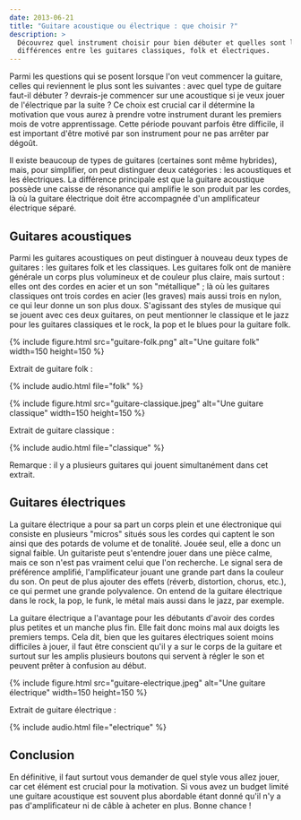 ```yaml
---
date: 2013-06-21
title: "Guitare acoustique ou électrique : que choisir ?"
description: >
  Découvrez quel instrument choisir pour bien débuter et quelles sont les
  différences entre les guitares classiques, folk et électriques.
---
```


Parmi les questions qui se posent lorsque l'on veut commencer la guitare, 
celles qui reviennent le plus sont les suivantes : avec quel type de guitare 
faut-il débuter ? devrais-je commencer sur une acoustique si je veux jouer de 
l'électrique par la suite ? Ce choix est crucial car il détermine la motivation 
que vous aurez à prendre votre instrument durant les premiers mois de votre 
apprentissage. Cette période pouvant parfois être difficile, il est important 
d'être motivé par son instrument pour ne pas arrêter par dégoût.

Il existe beaucoup de types de guitares (certaines sont même hybrides), mais, 
pour simplifier, on peut distinguer deux catégories : les acoustiques et les 
électriques. La différence principale est que la guitare acoustique possède une 
caisse de résonance qui amplifie le son produit par les cordes, là où la 
guitare électrique doit être accompagnée d'un amplificateur électrique séparé.

## Guitares acoustiques

Parmi les guitares acoustiques on peut distinguer à nouveau deux types de 
guitares : les guitares folk et les classiques. Les guitares folk ont de 
manière générale un corps plus volumineux et de couleur plus claire, mais 
surtout : elles ont des cordes en acier et un son "métallique" ; là où les 
guitares classiques ont trois cordes en acier (les graves) mais aussi trois en 
nylon, ce qui leur donne un son plus doux. S'agissant des styles de musique qui 
se jouent avec ces deux guitares, on peut mentionner le classique et le jazz 
pour les guitares classiques et le rock, la pop et le blues pour la guitare 
folk.

{% include figure.html src="guitare-folk.png" alt="Une guitare folk" width=150 
height=150 %}

Extrait de guitare folk :

{% include audio.html file="folk" %}

{% include figure.html src="guitare-classique.jpeg" alt="Une guitare classique" 
width=150 height=150 %}

Extrait de guitare classique :

{% include audio.html file="classique" %}

Remarque : il y a plusieurs guitares qui jouent simultanément dans cet 
extrait.

## Guitares électriques

La guitare électrique a pour sa part un corps plein et une électronique qui 
consiste en plusieurs "micros" situés sous les cordes qui captent le son ainsi 
que des potards de volume et de tonalité. Jouée seul, elle a donc un signal 
faible. Un guitariste peut s'entendre jouer dans une pièce calme, mais ce son 
n'est pas vraiment celui que l'on recherche. Le signal sera de préférence 
amplifié, l'amplificateur jouant une grande part dans la couleur du son. On 
peut de plus ajouter des effets (réverb, distortion, chorus, etc.), ce qui 
permet une grande polyvalence. On entend de la guitare électrique dans le rock, 
la pop, le funk, le métal mais aussi dans le jazz, par exemple.

La guitare électrique a l'avantage pour les débutants d'avoir des cordes plus 
petites et un manche plus fin. Elle fait donc moins mal aux doigts les premiers 
temps. Cela dit, bien que les guitares électriques soient moins difficiles à 
jouer, il faut être conscient qu'il y a sur le corps de la guitare et surtout 
sur les amplis plusieurs boutons qui servent à régler le son et peuvent prêter 
à confusion au début.

{% include figure.html src="guitare-electrique.jpeg" alt="Une guitare 
électrique" width=150 height=150 %}

Extrait de guitare électrique :

{% include audio.html file="electrique" %}

## Conclusion

En définitive, il faut surtout vous demander de quel style vous allez jouer, 
car cet élément est crucial pour la motivation. Si vous avez un budget limité 
une guitare acoustique est souvent plus abordable étant donné qu'il n'y a pas 
d'amplificateur ni de câble à acheter en plus. Bonne chance !
